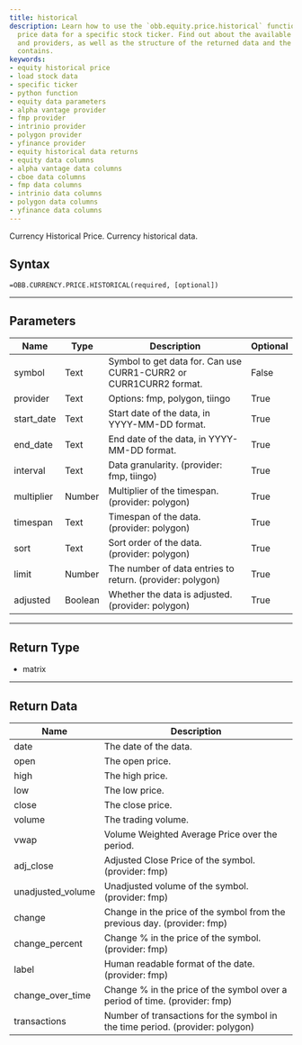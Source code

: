 ```yaml
---
title: historical
description: Learn how to use the `obb.equity.price.historical` function to load historical
  price data for a specific stock ticker. Find out about the available parameters
  and providers, as well as the structure of the returned data and the columns it
  contains.
keywords: 
- equity historical price
- load stock data
- specific ticker
- python function
- equity data parameters
- alpha vantage provider
- fmp provider
- intrinio provider
- polygon provider
- yfinance provider
- equity historical data returns
- equity data columns
- alpha vantage data columns
- cboe data columns
- fmp data columns
- intrinio data columns
- polygon data columns
- yfinance data columns
---
```


<!-- markdownlint-disable MD041 -->

Currency Historical Price. Currency historical data.

## Syntax

```excel wordwrap
=OBB.CURRENCY.PRICE.HISTORICAL(required, [optional])
```

---

## Parameters

| Name | Type | Description | Optional |
| ---- | ---- | ----------- | -------- |
| symbol | Text | Symbol to get data for. Can use CURR1-CURR2 or CURR1CURR2 format. | False |
| provider | Text | Options: fmp, polygon, tiingo | True |
| start_date | Text | Start date of the data, in YYYY-MM-DD format. | True |
| end_date | Text | End date of the data, in YYYY-MM-DD format. | True |
| interval | Text | Data granularity. (provider: fmp, tiingo) | True |
| multiplier | Number | Multiplier of the timespan. (provider: polygon) | True |
| timespan | Text | Timespan of the data. (provider: polygon) | True |
| sort | Text | Sort order of the data. (provider: polygon) | True |
| limit | Number | The number of data entries to return. (provider: polygon) | True |
| adjusted | Boolean | Whether the data is adjusted. (provider: polygon) | True |

---

## Return Type

* matrix

---

## Return Data

| Name | Description |
| ---- | ----------- |
| date | The date of the data.  |
| open | The open price.  |
| high | The high price.  |
| low | The low price.  |
| close | The close price.  |
| volume | The trading volume.  |
| vwap | Volume Weighted Average Price over the period.  |
| adj_close | Adjusted Close Price of the symbol. (provider: fmp) |
| unadjusted_volume | Unadjusted volume of the symbol. (provider: fmp) |
| change | Change in the price of the symbol from the previous day. (provider: fmp) |
| change_percent | Change % in the price of the symbol. (provider: fmp) |
| label | Human readable format of the date. (provider: fmp) |
| change_over_time | Change % in the price of the symbol over a period of time. (provider: fmp) |
| transactions | Number of transactions for the symbol in the time period. (provider: polygon) |
